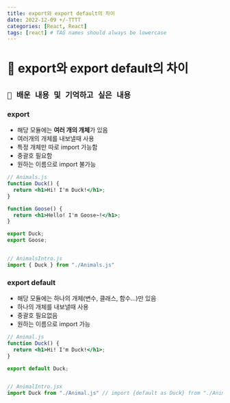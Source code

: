 ```yaml
---
title: export와 export default의 차이
date: 2022-12-09 +/-TTTT
categories: [React, React]
tags: [react] # TAG names should always be lowercase
---
```


# 🔖 export와 export default의 차이

## `📌 배운 내용 및 기억하고 싶은 내용`

### export

- 해당 모듈에는 **여러 개의 개체**가 있음
- 여러개의 개체를 내보낼때 사용
- 특정 개체만 따로 import 가능함
- 중괄호 필요함
- 원하는 이름으로 import 불가능

```jsx
// Animals.js
function Duck() {
  return <h1>Hi! I'm Duck!</h1>;
}

function Goose() {
  return <h1>Hello! I'm Goose~!</h1>;
}

export Duck;
export Goose;


// AnimalsIntro.js
import { Duck } from "./Animals.js"
```



### export default

- 해당 모듈에는 하나의 개체(변수, 클래스, 함수...)만 있음
- 하나의 개체를 내보낼때 사용
- 중괄호 필요없음
- 원하는 이름으로 import 가능

```jsx
// Animal.js
function Duck() {
  return <h1>Hi! I'm Duck!</h1>;
}

export default Duck;


// AnimalIntro.jsx
import Duck from "./Animal.js" // import {default as Duck} from "./Animal"
```

